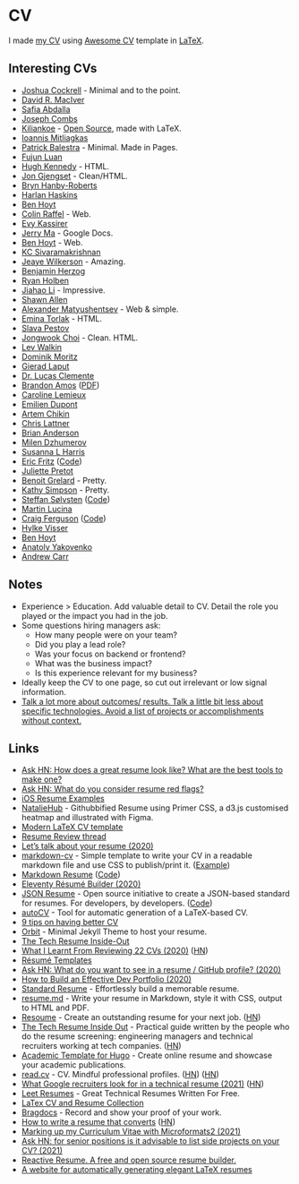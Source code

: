 # CV

I made [my CV](http://nikitavoloboev.xyz/cv.pdf) using [Awesome CV](https://github.com/posquit0/Awesome-CV) template in [LaTeX](https://github.com/nikitavoloboev/cv).

## Interesting CVs

- [Joshua Cockrell](http://joshcockrell.com/joshua_cockrell_resume.pdf) - Minimal and to the point.
- [David R. MacIver](https://www.drmaciver.com/cv/)
- [Safia Abdalla](https://cloudup.com/cqozUYp889k)
- [Joseph Combs](https://www.josephecombs.com/resume/)
- [Kiliankoe](http://kilian.io/assets/files/cv.pdf) - [Open Source](https://github.com/kiliankoe/cv), made with LaTeX.
- [Ioannis Mitliagkas](http://mitliagkas.github.io/cv.pdf)
- [Patrick Balestra](https://patrickbalestra.com/CV.pdf) - Minimal. Made in Pages.
- [Fujun Luan](http://www.cs.cornell.edu/~fujun/files/Fujun_cv.pdf)
- [Hugh Kennedy](http://hughsk.io/resume/) - HTML.
- [Jon Gjengset](https://thesquareplanet.com/cv/) - Clean/HTML.
- [Bryn Hanby-Roberts](http://bryn.co.uk/cv.pdf)
- [Harlan Haskins](https://www.harlanhaskins.com/files/Resume.pdf)
- [Ben Hoyt](http://benhoyt.com/cv/)
- [Colin Raffel](http://colinraffel.com/cv.html) - Web.
- [Evy Kassirer](http://www.evykassirer.com/resume)
- [Jerry Ma](https://docs.google.com/document/d/1F16GPu8A0TV1esJHrl9gA5o21OPRLG58kSxdi6dG_48/edit) - Google Docs.
- [Ben Hoyt](https://benhoyt.com/cv/) - Web.
- [KC Sivaramakrishnan](http://kcsrk.info/cv/cv.pdf)
- [Jeaye Wilkerson](https://jeaye.com/resume.pdf) - Amazing.
- [Benjamin Herzog](https://blog.benchr.de/cv.pdf)
- [Ryan Holben](https://ryan-holben.github.io/assets/pdf/Resume.pdf)
- [Jiahao Li](http://ljh.me/resume/) - Impressive.
- [Shawn Allen](http://secularproducts.com/cv/)
- [Alexander Matyushentsev](https://alexmt.github.io/resume/) - Web & simple.
- [Emina Torlak](https://homes.cs.washington.edu/~emina/cv.html) - HTML.
- [Slava Pestov](https://docs.google.com/document/d/17IddUbocCQhmx_mCcycij6Dmmn-c0ReZqLWzY-idt-Q/edit)
- [Jongwook Choi](https://wook.kr/cv.html) - Clean. HTML.
- [Lev Walkin](http://lionet.info/CV)
- [Dominik Moritz](https://www.domoritz.de/cv/)
- [Gierad Laput](https://www.gierad.com/cv/GieradLaput-CVWeb.pdf)
- [Dr. Lucas Clemente](https://clemente.io/)
- [Brandon Amos](http://bamos.github.io/) ([PDF](http://bamos.github.io/data/cv.pdf))
- [Caroline Lemieux](https://www.carolemieux.com/caroline-lemieux-resume.pdf)
- [Emilien Dupont](https://emiliendupont.github.io/resume/)
- [Artem Chikin](https://github.com/artemcm/CV/blob/master/cv.pdf)
- [Chris Lattner](http://nondot.org/sabre/Resume.html)
- [Brian Anderson](https://brson.github.io/resume.html)
- [Milen Dzhumerov](https://milen.me/resume/)
- [Susanna L Harris](https://docs.google.com/document/d/1_uXzFgsX3xIgseeIuqO7xa57HoBA_IT1Zabm2PYMPLw/edit)
- [Eric Fritz](https://eric-fritz.com/resume/) ([Code](https://github.com/efritz/resume))
- [Juliette Pretot](https://jul.sh/career)
- [Benoit Grelard](https://benoit.works/cv) - Pretty.
- [Kathy Simpson](http://www.kathy.pm/cv) - Pretty.
- [Steffan Sølvsten](https://ssoelvsten.github.io/) ([Code](https://github.com/SSoelvsten/SSoelvsten.github.io))
- [Martin Lucina](https://lucina.net/cv:lucina)
- [Craig Ferguson](https://www.craigfe.io/cv.pdf) ([Code](https://github.com/CraigFe/fancv))
- [Hylke Visser](https://htdvisser.dev/)
- [Ben Hoyt](https://benhoyt.com/cv/)
- [Anatoly Yakovenko](http://aeyakovenko.github.io/resume.html)
- [Andrew Carr](https://andrewnc.github.io/)

## Notes

- Experience > Education. Add valuable detail to CV. Detail the role you played or the impact you had in the job.
- Some questions hiring managers ask:
  - How many people were on your team?
  - Did you play a lead role?
  - Was your focus on backend or frontend?
  - What was the business impact?
  - Is this experience relevant for my business?
- Ideally keep the CV to one page, so cut out irrelevant or low signal information.
- [Talk a lot more about outcomes/ results. Talk a little bit less about specific technologies. Avoid a list of projects or accomplishments without context.](https://twitter.com/davidbrunelle/status/1399377372659343363)

## Links

- [Ask HN: How does a great resume look like? What are the best tools to make one?](https://news.ycombinator.com/item?id=16659255)
- [Ask HN: What do you consider resume red flags?](https://news.ycombinator.com/item?id=16982575)
- [iOS Resume Examples](https://www.raywenderlich.com/54029/ios-developer-resume-examples)
- [NatalieHub](https://github.com/nataliemarleny/nataliemarleny.github.io) - Githubbified Resume using Primer CSS, a d3.js customised heatmap and illustrated with Figma.
- [Modern LaTeX CV template](https://github.com/fanzeyi/cv)
- [Resume Review thread](https://dev.to/kaydacode/resume-review-1oei)
- [Let’s talk about your resume (2020)](https://hugogiraudel.com/2020/01/13/lets-talk-about-your-resume/)
- [markdown-cv](https://github.com/elipapa/markdown-cv) - Simple template to write your CV in a readable markdown file and use CSS to publish/print it. ([Example](https://elipapa.github.io/mycv/extended))
- [Markdown Resume](http://mszep.github.io/pandoc_resume/) ([Code](https://github.com/mszep/pandoc_resume))
- [Eleventy Résumé Builder (2020)](https://mxb.dev/blog/eleventy-resume-builder/)
- [JSON Resume](https://jsonresume.org/) - Open source initiative to create a JSON-based standard for resumes. For developers, by developers. ([Code](https://github.com/jsonresume/resume-schema))
- [autoCV](https://github.com/poldrack/autoCV) - Tool for automatic generation of a LaTeX-based CV.
- [9 tips on having better CV](https://twitter.com/GergelyOrosz/status/1266449238126399491)
- [Orbit](https://github.com/sharu725/online-cv) - Minimal Jekyll Theme to host your resume.
- [The Tech Resume Inside-Out](https://www.thetechinterview.com/)
- [What I Learnt From Reviewing 22 CVs (2020)](https://youknowfordevs.com/2020/07/04/what-i-learnt-from-reviewing-22-cvs.html) ([HN](https://news.ycombinator.com/item?id=23757585))
- [Résumé Templates](https://www.figma.com/community/file/827002814255067977)
- [Ask HN: What do you want to see in a resume / GitHub profile? (2020)](https://news.ycombinator.com/item?id=23780236)
- [How to Build an Effective Dev Portfolio (2020)](https://joshwcomeau.com/effective-portfolio/)
- [Standard Resume](https://standardresume.co/) - Effortlessly build a memorable resume.
- [resume.md](https://github.com/williamsmj/resume.md) - Write your resume in Markdown, style it with CSS, output to HTML and PDF.
- [Resoume](https://resoume.com/) - Create an outstanding resume for your next job. ([HN](https://news.ycombinator.com/item?id=24752932))
- [The Tech Resume Inside Out](https://thetechresume.com/) - Practical guide written by the people who do the resume screening: engineering managers and technical recruiters working at tech companies. ([HN](https://news.ycombinator.com/item?id=24777640))
- [Academic Template for Hugo](https://github.com/wowchemy/starter-academic) - Create online resume and showcase your academic publications.
- [read.cv](https://read.cv/) - CV. Mindful professional profiles. ([HN](https://news.ycombinator.com/item?id=25634192)) ([HN](https://news.ycombinator.com/item?id=27985561))
- [What Google recruiters look for in a technical resume (2021)](https://leetresumes.com/blog/what-google-recruiters-look-for-in-a-technical-resume) ([HN](https://news.ycombinator.com/item?id=26030737))
- [Leet Resumes](https://leetresumes.com/) - Great Technical Resumes Written For Free.
- [LaTex CV and Resume Collection](https://github.com/jankapunkt/latexcv)
- [Bragdocs](https://www.bragdocs.com/) - Record and show your proof of your work.
- [How to write a resume that converts](https://www.productlessons.xyz/article/product-manager-resume-with-examples-keywords) ([HN](https://news.ycombinator.com/item?id=27112542))
- [Marking up my Curriculum Vitae with Microformats2 (2021)](https://www.jvt.me/posts/2021/05/25/microformats-resume/)
- [Ask HN: for senior positions is it advisable to list side projects on your CV? (2021)](https://news.ycombinator.com/item?id=27905277)
- [Reactive Resume. A free and open source resume builder.](https://rxresu.me/)
- [A website for automatically generating elegant LaTeX resumes](https://resumake.io/)
